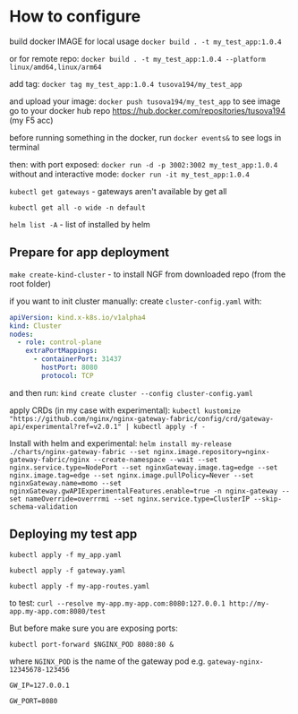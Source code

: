 
# How to configure

build docker IMAGE for local usage
`docker build . -t my_test_app:1.0.4`

or for remote repo:
`docker build . -t my_test_app:1.0.4 --platform linux/amd64,linux/arm64`

add tag:
`docker tag my_test_app:1.0.4 tusova194/my_test_app`

and upload your image:
`docker push tusova194/my_test_app` to see image go to your docker hub repo <https://hub.docker.com/repositories/tusova194> (my F5 acc)

before running something in the docker, run `docker events&` to see logs in terminal

then:
with port exposed: `docker run -d -p 3002:3002 my_test_app:1.0.4`
without and interactive mode: `docker run -it my_test_app:1.0.4`

`kubectl get gateways` - gateways aren't available by get all

`kubectl get all -o wide -n default`

`helm list -A` -  list of installed by helm

## Prepare for app deployment

`make create-kind-cluster`  - to install NGF from downloaded repo (from the root folder)

if you want to init cluster manually:
create `cluster-config.yaml` with:

```yaml
apiVersion: kind.x-k8s.io/v1alpha4
kind: Cluster
nodes:
  - role: control-plane
    extraPortMappings:
      - containerPort: 31437
        hostPort: 8080
        protocol: TCP
```

and then run: `kind create cluster --config cluster-config.yaml`

apply CRDs (in my case with experimental):
`kubectl kustomize "https://github.com/nginx/nginx-gateway-fabric/config/crd/gateway-api/experimental?ref=v2.0.1" | kubectl apply -f -`

Install with helm and experimental:
`helm install my-release ./charts/nginx-gateway-fabric --set nginx.image.repository=nginx-gateway-fabric/nginx --create-namespace --wait --set nginx.service.type=NodePort --set nginxGateway.image.tag=edge --set nginx.image.tag=edge --set nginx.image.pullPolicy=Never --set nginxGateway.name=momo --set nginxGateway.gwAPIExperimentalFeatures.enable=true -n nginx-gateway --set nameOverride=overrrmi --set nginx.service.type=ClusterIP --skip-schema-validation`

## Deploying my test app

`kubectl apply -f my_app.yaml`

`kubectl apply -f gateway.yaml`

`kubectl apply -f my-app-routes.yaml`

to test:
`curl --resolve my-app.my-app.com:8080:127.0.0.1 http://my-app.my-app.com:8080/test`

But before make sure you are exposing ports:

`kubectl port-forward $NGINX_POD 8080:80 &`

where `NGINX_POD` is the name of the gateway pod e.g.
`gateway-nginx-12345678-123456`

`GW_IP=127.0.0.1`

`GW_PORT=8080`
